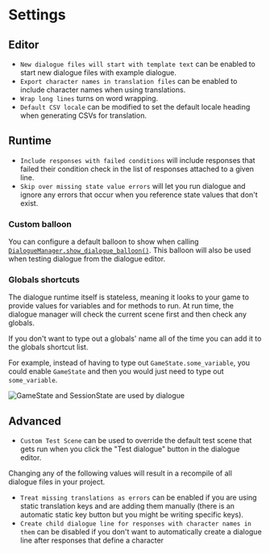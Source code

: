 # Settings

## Editor

- `New dialogue files will start with template text` can be enabled to start new dialogue files with example dialogue.
- `Export character names in translation files` can be enabled to include character names when using translations.
- `Wrap long lines` turns on word wrapping.
- `Default CSV locale` can be modified to set the default locale heading when generating CSVs for translation.

## Runtime

- `Include responses with failed conditions` will include responses that failed their condition check in the list of responses attached to a given line.
- `Skip over missing state value errors` will let you run dialogue and ignore any errors that occur when you reference state values that don't exist.

### Custom balloon

You can configure a default balloon to show when calling [`DialogueManager.show_dialogue_balloon()`](./API.md#func-show_dialogue_balloonresource-dialoueresource-title-string--0-extra_game_states-array-----node). This balloon will also be used when testing dialogue from the dialogue editor.

### Globals shortcuts

The dialogue runtime itself is stateless, meaning it looks to your game to provide values for variables and for methods to run. At run time, the dialogue manager will check the current scene first and then check any globals.

If you don't want to type out a globals' name all of the time you can add it to the globals shortcut list.

For example, instead of having to type out `GameState.some_variable`, you could enable `GameState` and then you would just need to type out `some_variable`.

![GameState and SessionState are used by dialogue](states.jpg)

## Advanced

- `Custom Test Scene` can be used to override the default test scene that gets run when you click the "Test dialogue" button in the dialogue editor.

Changing any of the following values will result in a recompile of all dialogue files in your project.

- `Treat missing translations as errors` can be enabled if you are using static translation keys and are adding them manually (there is an automatic static key button but you might be writing specific keys).
- `Create child dialogue line for responses with character names in them` can be disabled if you don't want to automatically create a dialogue line after responses that define a character